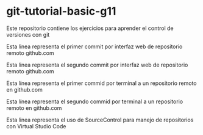 # git-tutorial-basic-g11
Este repositorio contiene los ejercicios para aprender el control de versiones con git

Esta linea representa el primer commit por interfaz web de repositorio remoto github.com

Esta linea representa el segundo commit por interfaz web de repositorio remoto github.com

Esta línea representa el primer commid por terminal a un repositorio remoto en github.com

Esta línea representa el segundo commid por terminal a un repositorio remoto en github.com

Esta linea representa el uso de SourceControl para manejo de repositorios con Virtual Studio Code
